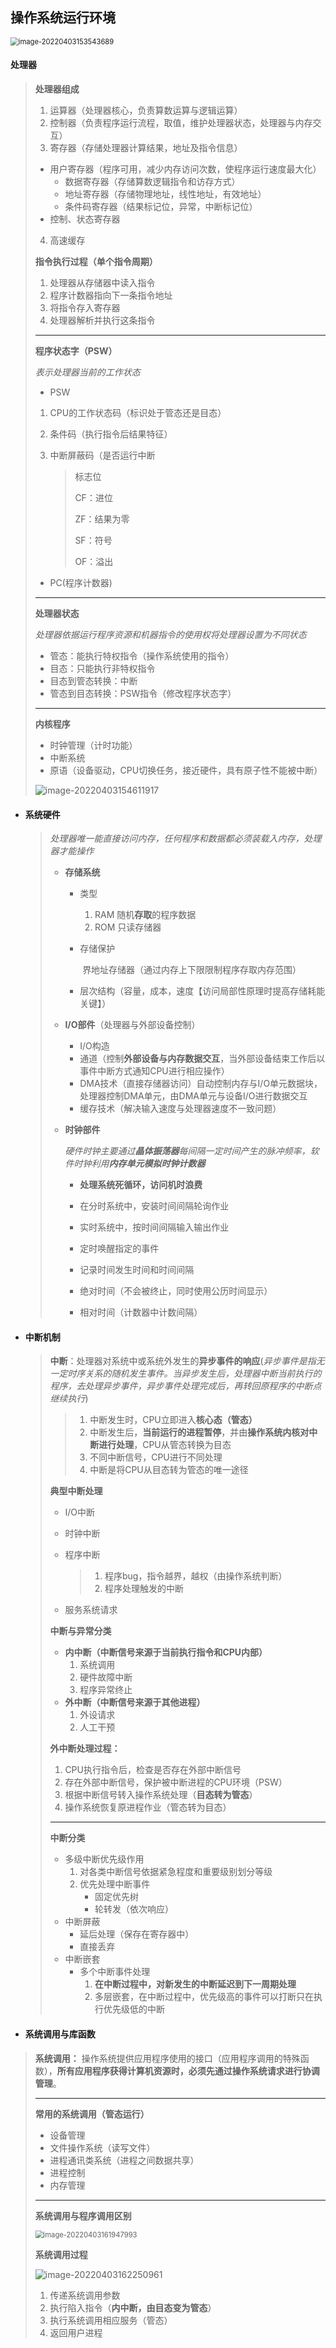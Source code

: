 ## 操作系统运行环境

<img src="image-20220403153543689.png" alt="image-20220403153543689" style="zoom:80%;" /> 

#### **处理器**
>
>**处理器组成**
>
>1. 运算器（处理器核心，负责算数运算与逻辑运算）
>2. 控制器（负责程序运行流程，取值，维护处理器状态，处理器与内存交互）
>3. 寄存器（存储处理器计算结果，地址及指令信息）
>  - 用户寄存器（程序可用，减少内存访问次数，使程序运行速度最大化）
>    - 数据寄存器（存储算数逻辑指令和访存方式）
>    - 地址寄存器（存储物理地址，线性地址，有效地址）
>    - 条件码寄存器（结果标记位，异常，中断标记位）
>  - 控制、状态寄存器
>4. 高速缓存
>
>**指令执行过程（单个指令周期）**
>
>1. 处理器从存储器中读入指令
>2. 程序计数器指向下一条指令地址
>3. 将指令存入寄存器
>4. 处理器解析并执行这条指令
>
>---
>
>**程序状态字（PSW）**
>
>*表示处理器当前的工作状态*
>
>- PSW 
>
>  1. CPU的工作状态码（标识处于管态还是目态）
>
>  2. 条件码（执行指令后结果特征）
>
>  3. 中断屏蔽码（是否运行中断
>
>     > 标志位
>     >
>     > CF：进位
>     >
>     > ZF：结果为零
>     >
>     > SF：符号
>     >
>     > OF：溢出
>- PC(程序计数器)
>
>---
>
>**处理器状态**
>
>*处理器依据运行程序资源和机器指令的使用权将处理器设置为不同状态*
>
>- 管态：能执行特权指令（操作系统使用的指令）
>- 目态：只能执行非特权指令
>- 目态到管态转换：中断
>- 管态到目态转换：PSW指令（修改程序状态字）
>
>---
>
>**内核程序**
>
>- 时钟管理（计时功能）
>- 中断系统
>- 原语（设备驱动，CPU切换任务，接近硬件，具有原子性不能被中断）
>
><img src="image-20220403154611917.png" alt="image-20220403154611917" style="zoom:100%;" /> 

- #### **系统硬件**

  > *处理器唯一能直接访问内存，任何程序和数据都必须装载入内存，处理器才能操作*
  >
  > - **存储系统**
  >
  >   - 类型
  >
  >     1. RAM 随机**存取**的程序数据
  >     2. ROM 只读存储器
  >
  >   - 存储保护
  >
  >     ​	界地址存储器（通过内存上下限限制程序存取内存范围）	
  >     
  >   - 层次结构（容量，成本，速度【访问局部性原理时提高存储耗能关键】）
  >
  > - **I/O部件**（处理器与外部设备控制）
  >
  >   - I/O构造 
  >   - 通道（控制**外部设备与内存数据交互**，当外部设备结束工作后以事件中断方式通知CPU进行相应操作）
  >   - DMA技术（直接存储器访问）自动控制内存与I/O单元数据块，处理器控制DMA单元，由DMA单元与设备I/O进行数据交互
  >   - 缓存技术（解决输入速度与处理器速度不一致问题）
  >   
  > - **时钟部件**
  >
  >    *硬件时钟主要通过**晶体振荡器**每间隔一定时间产生的脉冲频率，软件时钟利用**内存单元模拟时钟计数器***
  >
  >   - **处理系统死循环，访问机时浪费**
  >
  >   - 在分时系统中，安装时间间隔轮询作业
  >
  >   - 实时系统中，按时间间隔输入输出作业
  >
  >   - 定时唤醒指定的事件
  >
  >   - 记录时间发生时间和时间间隔
  >   - 绝对时间（不会被终止，同时使用公历时间显示）
  >   - 相对时间（计数器中计数间隔）
  
- #### **中断机制**

  > **中断**：处理器对系统中或系统外发生的**异步事件的响应**(_异步事件是指无一定时序关系的随机发生事件。当异步发生后，处理器中断当前执行的程序，去处理异步事件，异步事件处理完成后，再转回原程序的中断点继续执行_)
  >
  > > 1. 中断发生时，CPU立即进入**核心态（管态）**
  > > 2. 中断发生后，**当前运行的进程暂停**，并由**操作系统内核对中断进行处理**，CPU从管态转换为目态
  > > 3. 不同中断信号，CPU进行不同处理
  > > 4. 中断是将CPU从目态转为管态的唯一途径
  >
  > **典型中断处理**
  >
  > - I/O中断
  >
  > - 时钟中断
  >
  > - 程序中断
  >
  >   > 1. 程序bug，指令越界，越权（由操作系统判断）
  >   > 2. 程序处理触发的中断
  >
  > - 服务系统请求
  >
  > 
  >
  > **中断与异常分类**
  >
  > - **内中断（中断信号来源于当前执行指令和CPU内部）**
  >   1. 系统调用
  >   4. 硬件故障中断
  >   3. 程序异常终止
  > - **外中断（中断信号来源于其他进程）**
  >   1. 外设请求
  >   2. 人工干预
  >
  > **外中断处理过程：**
  >
  > 1. CPU执行指令后，检查是否存在外部中断信号
  > 2. 存在外部中断信号，保护被中断进程的CPU环境（PSW）
  > 3. 根据中断信号转入操作系统处理（**目态转为管态**）
  > 4. 操作系统恢复原进程作业（管态转为目态）
  >
  > ---
  >
  > **中断分类**
  >
  > - 多级中断优先级作用
  >   1. 对各类中断信号依据紧急程度和重要级别划分等级
  >   2. 优先处理中断事件
  >      - 固定优先树
  >      - 轮转发（依次响应）
  > - 中断屏蔽
  >   - 延后处理（保存在寄存器中）
  >   - 直接丢弃
  > - 中断嵌套
  >   - 多个中断事件处理
  >     1. **在中断过程中，对新发生的中断延迟到下一周期处理**
  >     2. 多层嵌套，在中断过程中，优先级高的事件可以打断只在执行优先级低的中断

- #### **系统调用与库函数**

> **系统调用：** 操作系统提供应用程序使用的接口（应用程序调用的特殊函数），**所有应用程序获得计算机资源时，必须先通过操作系统请求进行协调管理**。
>
> ---
>
> **常用的系统调用（管态运行）**
>
> - 设备管理
> - 文件操作系统（读写文件）
> - 进程通讯类系统（进程之间数据共享）
> - 进程控制
> - 内存管理
>
> ---
>
> **系统调用与程序调用区别**
>
> <img src="image-20220403161947993.png" alt="image-20220403161947993" style="zoom: 80%;" />  
>
> **系统调用过程**
>
> ![image-20220403162250961](image-20220403162250961.png) 
>
> 1. 传递系统调用参数
> 2. 执行陷入指令（**内中断，由目态变为管态**）
> 3. 执行系统调用相应服务（管态）
> 4. 返回用户进程

